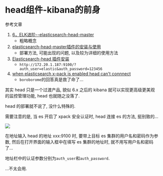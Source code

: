 # head组件-kibana的前身

参考文章

1. [6，ELK进阶--elasticsearch-head-master](https://www.jianshu.com/p/83d12b0ca4c0)
    - 粗略概念
2. [elasticsearch-head-master插件的安装与使用](https://blog.csdn.net/tripleDemo/article/details/100998309)
    - 部署方法, 可能出现的问题, 以及较为详细的使用方法
3. [Elasticsearch-head 插件安装](https://www.jianshu.com/p/c2b5d4590c3e)
    - `http://172.20.1.187:9100/?auth_user=elastic&auth_password=123456`
4. [when elasticsearch x-pack is enabled head can't connnect](https://github.com/mobz/elasticsearch-head/issues/304)
    - `boroborome`的回答真是救了命了...

其实 head 只是一个过渡产品, 貌似 6.x 之后的 kibana 就可以实现更高级更美观的监控管理功能, head 也就随之没落了.

head 的部署就不说了, 没什么特殊的.

需要注意的是, 当 es 开启了 xpack 安全认证时, head 连接 es 的方法, 挺别致的...

![](https://gitee.com/generals-space/gitimg/raw/master/1069CFB42D5656B1D8190F49B39EC721.png)

在地址输入 head 的地址 xxx:9100 时, 要带上目标 es 集群的用户名和密码作为参数, 然后在打开界面的输入框中在填写 es 集群的地址时, 就不用写用户名和密码了...

地址栏中的认证参数分别为`auth_user`和`auth_password`.

...不太会用.
